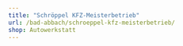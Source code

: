 ```yaml
---
title: "Schröppel KFZ-Meisterbetrieb"
url: /bad-abbach/schroeppel-kfz-meisterbetrieb/
shop: Autowerkstatt
---
```

